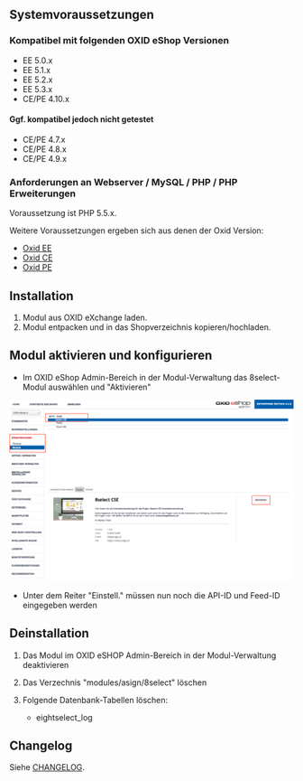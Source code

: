 ## Systemvoraussetzungen

### Kompatibel mit folgenden OXID eShop Versionen

- EE 5.0.x
- EE 5.1.x
- EE 5.2.x
- EE 5.3.x
- CE/PE 4.10.x

#### Ggf. kompatibel jedoch nicht getestet

- CE/PE 4.7.x
- CE/PE 4.8.x
- CE/PE 4.9.x

### Anforderungen an Webserver / MySQL / PHP / PHP Erweiterungen

Voraussetzung ist PHP 5.5.x.

Weitere Voraussetzungen ergeben sich aus denen der Oxid Version:

- [Oxid EE](https://docs.oxid-esales.com/eshop/de/5.3/installation/neu-installation/systemvoraussetzungen/systemvoraussetzungen-ee.html)
- [Oxid CE](https://docs.oxid-esales.com/eshop/de/5.3/installation/neu-installation/systemvoraussetzungen/systemvoraussetzungen-ce.html)
- [Oxid PE](https://docs.oxid-esales.com/eshop/de/5.3/installation/neu-installation/systemvoraussetzungen/systemvoraussetzungen-pe.html)

## Installation

1. Modul aus OXID eXchange laden.
1. Modul entpacken und in das Shopverzeichnis kopieren/hochladen.

## Modul aktivieren und konfigurieren

- Im OXID eShop Admin-Bereich in der Modul-Verwaltung das 8select-Modul auswählen und "Aktivieren"

![activate](./docs/oxid-activate.png)

- Unter dem Reiter "Einstell." müssen nun noch die API-ID und Feed-ID eingegeben werden


## Deinstallation

1. Das Modul im OXID eSHOP Admin-Bereich in der Modul-Verwaltung deaktivieren
2. Das Verzechnis "modules/asign/8select" löschen
3. Folgende Datenbank-Tabellen löschen:

   - eightselect_log

## Changelog

Siehe [CHANGELOG](https://github.com/8select/oxid-plugin-sob/blob/master/CHANGELOG.md).
